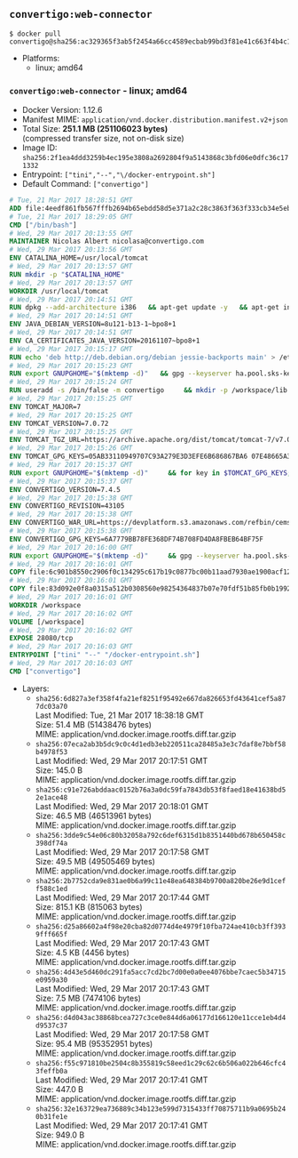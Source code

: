 ## `convertigo:web-connector`

```console
$ docker pull convertigo@sha256:ac329365f3ab5f2454a66cc4589ecbab99bd3f81e41c663f4b4c1764aa6dc198
```

-	Platforms:
	-	linux; amd64

### `convertigo:web-connector` - linux; amd64

-	Docker Version: 1.12.6
-	Manifest MIME: `application/vnd.docker.distribution.manifest.v2+json`
-	Total Size: **251.1 MB (251106023 bytes)**  
	(compressed transfer size, not on-disk size)
-	Image ID: `sha256:2f1ea4ddd3259b4ec195e3808a2692804f9a5143868c3bfd06e0dfc36c171332`
-	Entrypoint: `["tini","--","\/docker-entrypoint.sh"]`
-	Default Command: `["convertigo"]`

```dockerfile
# Tue, 21 Mar 2017 18:28:51 GMT
ADD file:4eedf861fb567fffb2694b65ebdd58d5e371a2c28c3863f363f333cb34e5eb7b in / 
# Tue, 21 Mar 2017 18:29:05 GMT
CMD ["/bin/bash"]
# Wed, 29 Mar 2017 20:13:55 GMT
MAINTAINER Nicolas Albert nicolasa@convertigo.com
# Wed, 29 Mar 2017 20:13:56 GMT
ENV CATALINA_HOME=/usr/local/tomcat
# Wed, 29 Mar 2017 20:13:57 GMT
RUN mkdir -p "$CATALINA_HOME"
# Wed, 29 Mar 2017 20:13:57 GMT
WORKDIR /usr/local/tomcat
# Wed, 29 Mar 2017 20:14:51 GMT
RUN dpkg --add-architecture i386   && apt-get update -y   && apt-get install -y --no-install-recommends     ca-certificates     curl     lib32z1     libgtk2.0-0:i386     libstdc++6:i386     libxft2:i386     libxt6:i386     libxtst6:i386     unzip   && rm -rf /var/lib/apt/lists/*
# Wed, 29 Mar 2017 20:14:51 GMT
ENV JAVA_DEBIAN_VERSION=8u121-b13-1~bpo8+1
# Wed, 29 Mar 2017 20:14:51 GMT
ENV CA_CERTIFICATES_JAVA_VERSION=20161107~bpo8+1
# Wed, 29 Mar 2017 20:15:17 GMT
RUN echo 'deb http://deb.debian.org/debian jessie-backports main' > /etc/apt/sources.list.d/jessie-backports.list     && apt-get update -y     && apt-get install -y --no-install-recommends         openjdk-8-jre-headless="$JAVA_DEBIAN_VERSION"         openjdk-8-jre-headless:i386="$JAVA_DEBIAN_VERSION"         ca-certificates-java="$CA_CERTIFICATES_JAVA_VERSION"     && update-java-alternatives --jre-headless -s java-1.8.0-openjdk-i386     && rm -rf /usr/lib/jvm/java-8-openjdk-amd64 /var/lib/apt/lists/*
# Wed, 29 Mar 2017 20:15:23 GMT
RUN export GNUPGHOME="$(mktemp -d)"   && gpg --keyserver ha.pool.sks-keyservers.net --recv-keys B42F6819007F00F88E364FD4036A9C25BF357DD4   && curl -o /usr/local/bin/gosu -fSL "https://github.com/tianon/gosu/releases/download/1.7/gosu-$(dpkg --print-architecture)"   && curl -o /usr/local/bin/gosu.asc -fSL "https://github.com/tianon/gosu/releases/download/1.7/gosu-$(dpkg --print-architecture).asc"   && gpg --batch --verify /usr/local/bin/gosu.asc /usr/local/bin/gosu   && rm /usr/local/bin/gosu.asc   && chmod +x /usr/local/bin/gosu   && gpg --keyserver ha.pool.sks-keyservers.net --recv-keys 6380DC428747F6C393FEACA59A84159D7001A4E5   && curl -o /usr/local/bin/tini -fSL "https://github.com/krallin/tini/releases/download/v0.9.0/tini"   && curl -o /usr/local/bin/tini.asc -fSL "https://github.com/krallin/tini/releases/download/v0.9.0/tini.asc"   && gpg --batch --verify /usr/local/bin/tini.asc /usr/local/bin/tini   && rm /usr/local/bin/tini.asc   && chmod +x /usr/local/bin/tini   && rm -rf /tmp/*
# Wed, 29 Mar 2017 20:15:24 GMT
RUN useradd -s /bin/false -m convertigo     && mkdir -p /workspace/lib /workspace/classes     && chown -R convertigo:convertigo /workspace
# Wed, 29 Mar 2017 20:15:25 GMT
ENV TOMCAT_MAJOR=7
# Wed, 29 Mar 2017 20:15:25 GMT
ENV TOMCAT_VERSION=7.0.72
# Wed, 29 Mar 2017 20:15:25 GMT
ENV TOMCAT_TGZ_URL=https://archive.apache.org/dist/tomcat/tomcat-7/v7.0.72/bin/apache-tomcat-7.0.72.tar.gz
# Wed, 29 Mar 2017 20:15:26 GMT
ENV TOMCAT_GPG_KEYS=05AB33110949707C93A279E3D3EFE6B686867BA6 07E48665A34DCAFAE522E5E6266191C37C037D42 47309207D818FFD8DCD3F83F1931D684307A10A5 541FBE7D8F78B25E055DDEE13C370389288584E7 61B832AC2F1C5A90F0F9B00A1C506407564C17A3 713DA88BE50911535FE716F5208B0AB1D63011C7 79F7026C690BAA50B92CD8B66A3AD3F4F22C4FED 9BA44C2621385CB966EBA586F72C284D731FABEE A27677289986DB50844682F8ACB77FC2E86E29AC A9C5DF4D22E99998D9875A5110C01C5A2F6059E7 DCFD35E0BF8CA7344752DE8B6FB21E8933C60243 F3A04C595DB5B6A5F1ECA43E3B7BBB100D811BBE F7DA48BB64BCB84ECBA7EE6935CD23C10D498E23
# Wed, 29 Mar 2017 20:15:37 GMT
RUN export GNUPGHOME="$(mktemp -d)"     && for key in $TOMCAT_GPG_KEYS; do          gpg --keyserver ha.pool.sks-keyservers.net --recv-keys "$key";        done;     curl -fSL -o /tmp/tomcat.tar.gz $TOMCAT_TGZ_URL     && curl -fSL -o /tmp/tomcat.tar.gz.asc $TOMCAT_TGZ_URL.asc     && gpg --batch --verify /tmp/tomcat.tar.gz.asc /tmp/tomcat.tar.gz     && tar -xvf /tmp/tomcat.tar.gz --strip-components=1     && sed -i.bak         -e '/protocol="AJP/d'         -e '/AprLifecycleListener/d'         -e '/JasperListener/d'         -e 's/port="8080"/port="28080" maxThreads="64000"/'         conf/server.xml     && rm -rf webapps/* bin/*.bat conf/server.xml.bak /tmp/*     && chown -R convertigo:convertigo conf temp work logs     && chmod -w conf/*
# Wed, 29 Mar 2017 20:15:37 GMT
ENV CONVERTIGO_VERSION=7.4.5
# Wed, 29 Mar 2017 20:15:38 GMT
ENV CONVERTIGO_REVISION=43105
# Wed, 29 Mar 2017 20:15:38 GMT
ENV CONVERTIGO_WAR_URL=https://devplatform.s3.amazonaws.com/refbin/cems/7.4.5/convertigo-7.4.5-v43105-linux32.war
# Wed, 29 Mar 2017 20:15:38 GMT
ENV CONVERTIGO_GPG_KEYS=6A7779BB78FE368DF74B708FD4DA8FBEB64BF75F
# Wed, 29 Mar 2017 20:16:00 GMT
RUN export GNUPGHOME="$(mktemp -d)"     && gpg --keyserver ha.pool.sks-keyservers.net --recv-keys "$CONVERTIGO_GPG_KEYS"     && curl -fSL -o /tmp/convertigo.war $CONVERTIGO_WAR_URL     && curl -fSL -o /tmp/convertigo.war.asc $CONVERTIGO_WAR_URL.asc     && gpg --batch --verify /tmp/convertigo.war.asc /tmp/convertigo.war     && mkdir webapps/ROOT webapps/convertigo     && (cd webapps/convertigo         && unzip -q /tmp/convertigo.war         && chmod a+x WEB-INF/xvnc/*)     && rm -rf /tmp/*
# Wed, 29 Mar 2017 20:16:01 GMT
COPY file:6c901b8550c2906f0c134295c617b19c0877bc00b11aad7930ae1900acf1217f in webapps/ROOT/index.html 
# Wed, 29 Mar 2017 20:16:01 GMT
COPY file:83d092e0f8a0315a512b0308560e98254364837b07e70fdf51b85fb0b1992efd in / 
# Wed, 29 Mar 2017 20:16:01 GMT
WORKDIR /workspace
# Wed, 29 Mar 2017 20:16:02 GMT
VOLUME [/workspace]
# Wed, 29 Mar 2017 20:16:02 GMT
EXPOSE 28080/tcp
# Wed, 29 Mar 2017 20:16:03 GMT
ENTRYPOINT ["tini" "--" "/docker-entrypoint.sh"]
# Wed, 29 Mar 2017 20:16:03 GMT
CMD ["convertigo"]
```

-	Layers:
	-	`sha256:6d827a3ef358f4fa21ef8251f95492e667da826653fd43641cef5a877dc03a70`  
		Last Modified: Tue, 21 Mar 2017 18:38:18 GMT  
		Size: 51.4 MB (51438476 bytes)  
		MIME: application/vnd.docker.image.rootfs.diff.tar.gzip
	-	`sha256:07eca2ab3b5dc9c0c4d1edb3eb220511ca28485a3e3c7daf8e7bbf58b4978f53`  
		Last Modified: Wed, 29 Mar 2017 20:17:51 GMT  
		Size: 145.0 B  
		MIME: application/vnd.docker.image.rootfs.diff.tar.gzip
	-	`sha256:c91e726abddaac0152b76a3a0dc59fa7843db53f8faed18e41638bd52e1ace48`  
		Last Modified: Wed, 29 Mar 2017 20:18:01 GMT  
		Size: 46.5 MB (46513961 bytes)  
		MIME: application/vnd.docker.image.rootfs.diff.tar.gzip
	-	`sha256:3dde9c54e06c80b32058a792c6def6315d1b8351440bd678b650458c398df74a`  
		Last Modified: Wed, 29 Mar 2017 20:17:58 GMT  
		Size: 49.5 MB (49505469 bytes)  
		MIME: application/vnd.docker.image.rootfs.diff.tar.gzip
	-	`sha256:2b7752cda9e831ae0b6a99c11e48ea648384b9700a820be26e9d1ceff588c1ed`  
		Last Modified: Wed, 29 Mar 2017 20:17:44 GMT  
		Size: 815.1 KB (815063 bytes)  
		MIME: application/vnd.docker.image.rootfs.diff.tar.gzip
	-	`sha256:d25a86602a4f98e20cba82d0774d4e4979f10fba724ae410cb3ff3939fff665f`  
		Last Modified: Wed, 29 Mar 2017 20:17:43 GMT  
		Size: 4.5 KB (4456 bytes)  
		MIME: application/vnd.docker.image.rootfs.diff.tar.gzip
	-	`sha256:4d43e5d460dc291fa5acc7cd2bc7d00e0a0ee4076bbe7caec5b34715e0959a30`  
		Last Modified: Wed, 29 Mar 2017 20:17:43 GMT  
		Size: 7.5 MB (7474106 bytes)  
		MIME: application/vnd.docker.image.rootfs.diff.tar.gzip
	-	`sha256:d4d043ac38868bcea727c3ce0e844d6a06177d166120e11cce1eb4d4d9537c37`  
		Last Modified: Wed, 29 Mar 2017 20:17:58 GMT  
		Size: 95.4 MB (95352951 bytes)  
		MIME: application/vnd.docker.image.rootfs.diff.tar.gzip
	-	`sha256:f55c971810be2504c8b355819c58eed1c29c62c6b506a022b646cfc43feffb0a`  
		Last Modified: Wed, 29 Mar 2017 20:17:41 GMT  
		Size: 447.0 B  
		MIME: application/vnd.docker.image.rootfs.diff.tar.gzip
	-	`sha256:32e163729ea736889c34b123e599d7315433ff70875711b9a0695b240b31fe1e`  
		Last Modified: Wed, 29 Mar 2017 20:17:41 GMT  
		Size: 949.0 B  
		MIME: application/vnd.docker.image.rootfs.diff.tar.gzip
